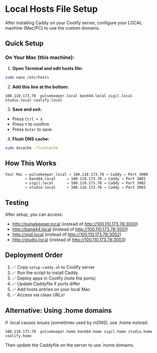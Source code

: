 # Local Hosts File Setup

After installing Caddy on your Coolify server, configure your LOCAL machine (Mac/PC) to use the custom domains.

## Quick Setup

### On Your Mac (this machine):

1. **Open Terminal and edit hosts file:**
```bash
sudo nano /etc/hosts
```

2. **Add this line at the bottom:**
```
100.110.173.78  pulsekeeper.local band44.local sigil.local studio.local coolify.local
```

3. **Save and exit:**
- Press `Ctrl + X`
- Press `Y` to confirm
- Press `Enter` to save

4. **Flush DNS cache:**
```bash
sudo dscache -flushcache
```

## How This Works

```
Your Mac → pulsekeeper.local → 100.110.173.78 → Caddy → Port 3000
         → band44.local     → 100.110.173.78 → Caddy → Port 3001
         → sigil.local      → 100.110.173.78 → Caddy → Port 3002
         → studio.local     → 100.110.173.78 → Caddy → Port 3003
```

## Testing

After setup, you can access:
- http://pulsekeeper.local (instead of http://100.110.173.78:3000)
- http://band44.local (instead of http://100.110.173.78:3001)
- http://sigil.local (instead of http://100.110.173.78:3002)
- http://studio.local (instead of http://100.110.173.78:3003)

## Deployment Order

1. ✅ Copy `setup-caddy.sh` to Coolify server
2. ✅ Run the script to install Caddy
3. ✅ Deploy apps in Coolify (note the ports)
4. ✅ Update Caddyfile if ports differ
5. ✅ Add hosts entries on your local Mac
6. ✅ Access via clean URLs!

## Alternative: Using .home domains

If .local causes issues (sometimes used by mDNS), use .home instead:

```
100.110.173.78  pulsekeeper.home band44.home sigil.home studio.home coolify.home
```

Then update the Caddyfile on the server to use .home domains.